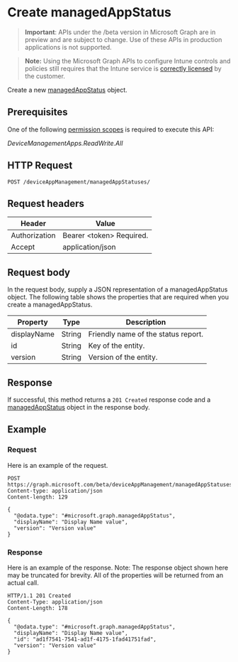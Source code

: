 ﻿# Create managedAppStatus

> **Important**: APIs under the /beta version in Microsoft Graph are in preview and are subject to change. Use of these APIs in production applications is not supported.

> **Note:** Using the Microsoft Graph APIs to configure Intune controls and policies still requires that the Intune service is [correctly licensed](https://go.microsoft.com/fwlink/?linkid=839381) by the customer.

Create a new [managedAppStatus](../resources/intune_mam_managedappstatus.md) object.
## Prerequisites
One of the following [permission scopes](https://developer.microsoft.com/en-us/graph/docs/authorization/permission_scopes) is required to execute this API:

*DeviceManagementApps.ReadWrite.All*
## HTTP Request
<!-- {
  "blockType": "ignored"
}
-->
```http
POST /deviceAppManagement/managedAppStatuses/
```

## Request headers
|Header|Value|
|---|---|
|Authorization|Bearer &lt;token&gt; Required.|
|Accept|application/json|

## Request body
In the request body, supply a JSON representation of a managedAppStatus object.
The following table shows the properties that are required when you create a managedAppStatus.

|Property|Type|Description|
|---|---|---|
|displayName|String|Friendly name of the status report.|
|id|String|Key of the entity.|
|version|String|Version of the entity.|



## Response
If successful, this method returns a `201 Created` response code and a [managedAppStatus](../resources/intune_mam_managedappstatus.md) object in the response body.

## Example
### Request
Here is an example of the request.
```http
POST https://graph.microsoft.com/beta/deviceAppManagement/managedAppStatuses/
Content-type: application/json
Content-length: 129

{
  "@odata.type": "#microsoft.graph.managedAppStatus",
  "displayName": "Display Name value",
  "version": "Version value"
}
```

### Response
Here is an example of the response. Note: The response object shown here may be truncated for brevity. All of the properties will be returned from an actual call.
```http
HTTP/1.1 201 Created
Content-Type: application/json
Content-Length: 178

{
  "@odata.type": "#microsoft.graph.managedAppStatus",
  "displayName": "Display Name value",
  "id": "ad1f7541-7541-ad1f-4175-1fad41751fad",
  "version": "Version value"
}
```



